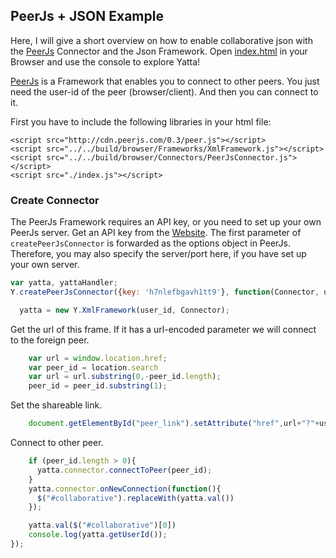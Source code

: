 ## PeerJs + JSON Example
Here, I will give a short overview on how to enable collaborative json with the
[PeerJs](http://peerjs.com/) Connector and the Json Framework. Open
[index.html](http://dadamonad.github.io/Yatta/examples/PeerJs-Json/index.html) in your Browser and
use the console to explore Yatta!

[PeerJs](http://peerjs.com) is a Framework that enables you to connect to other peers. You just need the
user-id of the peer (browser/client). And then you can connect to it.

First you have to include the following libraries in your html file:
```
<script src="http://cdn.peerjs.com/0.3/peer.js"></script>
<script src="../../build/browser/Frameworks/XmlFramework.js"></script>
<script src="../../build/browser/Connectors/PeerJsConnector.js"></script>
<script src="./index.js"></script>
```
### Create Connector

The PeerJs Framework requires an API key, or you need to set up your own PeerJs server.
Get an API key from the [Website](http://peerjs.com/peerserver).
The first parameter of `createPeerJsConnector` is forwarded as the options object in PeerJs.
Therefore, you may also specify the server/port here, if you have set up your own server.


```js
var yatta, yattaHandler;
Y.createPeerJsConnector({key: 'h7nlefbgavh1tt9'}, function(Connector, user_id){

  yatta = new Y.XmlFramework(user_id, Connector);
```


Get the url of this frame. If it has a url-encoded parameter
we will connect to the foreign peer.


```js
    var url = window.location.href;
    var peer_id = location.search
    var url = url.substring(0,-peer_id.length);
    peer_id = peer_id.substring(1);
```


Set the shareable link.


```js
    document.getElementById("peer_link").setAttribute("href",url+"?"+user_id);
```


Connect to other peer.


```js
    if (peer_id.length > 0){
      yatta.connector.connectToPeer(peer_id);
    }
    yatta.connector.onNewConnection(function(){
      $("#collaborative").replaceWith(yatta.val())
    });

    yatta.val($("#collaborative")[0])
    console.log(yatta.getUserId());
});
```
